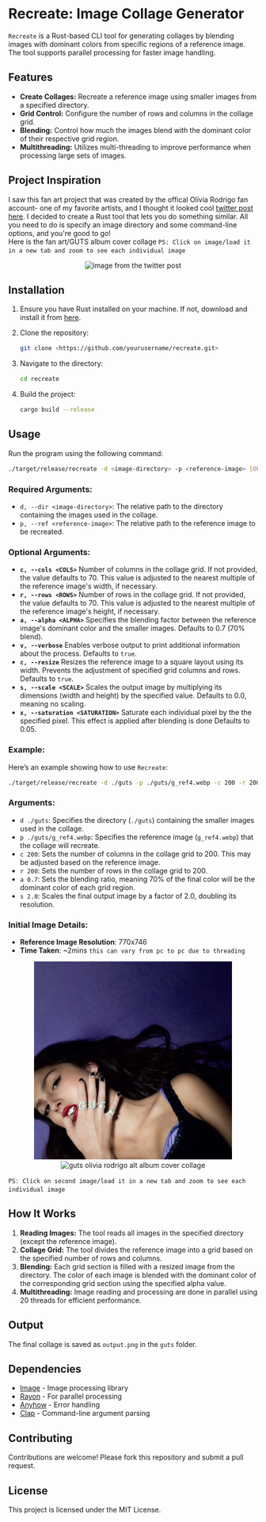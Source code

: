 # Recreate: Image Collage Generator

`Recreate` is a Rust-based CLI tool for generating collages by blending images with dominant colors from specific regions of a reference image. The tool supports parallel processing for faster image handling.

## Features

- **Create Collages:** Recreate a reference image using smaller images from a specified directory.
- **Grid Control:** Configure the number of rows and columns in the collage grid.
- **Blending:** Control how much the images blend with the dominant color of their respective grid region.
- **Multithreading:** Utilizes multi-threading to improve performance when processing large sets of images.

## Project Inspiration

I saw this fan art project that was created by the offical Olivia Rodrigo fan account- one of my favorite artists, and I thought it looked cool [twitter post here](https://x.com/LiviesHQ/status/1833234088523927813). I decided to create a Rust tool that lets you do something similar. All you need to do is specify an image directory and some command-line options, and you're good to go! <br/>
Here is the fan art/GUTS album cover collage
`PS: Click on image/load it in a new tab and zoom to see each individual image`
<p align="center">
<img src="https://pbs.twimg.com/media/GXD0rxxWgAA2iHf?format=jpg&name=large" alt="image from the twitter post" width="400"/>
</p>

## Installation

1. Ensure you have Rust installed on your machine. If not, download and install it from [here](https://www.rust-lang.org/tools/install).
2. Clone the repository:

   ```bash
   git clone <https://github.com/yourusername/recreate.git>
   ```

3. Navigate to the directory:

   ```bash
   cd recreate
   ```

4. Build the project:

   ```bash
   cargo build --release
   ```

## Usage

Run the program using the following command:

```bash
./target/release/recreate -d <image-directory> -p <reference-image> [OPTIONS]

```

### Required Arguments:

- `d, --dir <image-directory>`: The relative path to the directory containing the images used in the collage.
- `p, --ref <reference-image>`: The relative path to the reference image to be recreated.

### Optional Arguments:

- **`c, --cols <COLS>`**
  Number of columns in the collage grid.
  If not provided, the value defaults to 70. This value is adjusted to the nearest multiple of the reference image's width, if necessary.
- **`r, --rows <ROWS>`**
  Number of rows in the collage grid.
  If not provided, the value defaults to 70. This value is adjusted to the nearest multiple of the reference image's height, if necessary.
- **`a, --alpha <ALPHA>`**
  Specifies the blending factor between the reference image's dominant color and the smaller images.
  Defaults to 0.7 (70% blend).
- **`v, --verbose`**
  Enables verbose output to print additional information about the process.
  Defaults to `true`.
- **`c, --resize`**
  Resizes the reference image to a square layout using its width. Prevents the adjustment of specified grid columns and rows.
  Defaults to `true`.
- **`s, --scale <SCALE>`**
  Scales the output image by multiplying its dimensions (width and height) by the specified value.
  Defaults to 0.0, meaning no scaling.
- **`x, --saturation <SATURATION>`**
  Saturate each individual pixel by the the specified pixel. This effect is applied after blending is done
  Defaults to 0.05.

### Example:

Here’s an example showing how to use `Recreate`:

```bash
./target/release/recreate -d ./guts -p ./guts/g_ref4.webp -c 200 -r 200 -a 0.7 -s 2.0
```

### Arguments:

- `d ./guts`: Specifies the directory (`./guts`) containing the smaller images used in the collage.
- `p ./guts/g_ref4.webp`: Specifies the reference image (`g_ref4.webp`) that the collage will recreate.
- `c 200`: Sets the number of columns in the collage grid to 200. This may be adjusted based on the reference image.
- `r 200`: Sets the number of rows in the collage grid to 200.
- `a 0.7`: Sets the blending ratio, meaning 70% of the final color will be the dominant color of each grid region.
- `s 2.0`: Scales the final output image by a factor of 2.0, doubling its resolution.

### Initial Image Details:

- **Reference Image Resolution**: 770x746
- **Time Taken**: ~2mins `this can vary from pc to pc due to threading`
<p align="center">
    <img src="https://github.com/Cedar-81/Recreate/blob/main/example_images/g_ref3.webp" alt="guts olivia rodrigo alt album cover" width="400"/>
    <img src="https://github.com/Cedar-81/Recreate/blob/main/example_images/output.png" alt="guts olivia rodrigo alt album cover collage" width="400"/>
</p>
<code>PS: Click on second image/load it in a new tab and zoom to see each individual image</code>


## How It Works

1. **Reading Images:** The tool reads all images in the specified directory (except the reference image).
2. **Collage Grid:** The tool divides the reference image into a grid based on the specified number of rows and columns.
3. **Blending:** Each grid section is filled with a resized image from the directory. The color of each image is blended with the dominant color of the corresponding grid section using the specified alpha value.
4. **Multithreading:** Image reading and processing are done in parallel using 20 threads for efficient performance.

## Output

The final collage is saved as `output.png` in the `guts` folder.

## Dependencies

- [Image](https://crates.io/crates/image) - Image processing library
- [Rayon](https://crates.io/crates/rayon) - For parallel processing
- [Anyhow](https://crates.io/crates/anyhow) - Error handling
- [Clap](https://crates.io/crates/clap) - Command-line argument parsing

## Contributing

Contributions are welcome! Please fork this repository and submit a pull request.

## License

This project is licensed under the MIT License.
